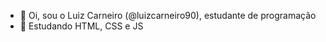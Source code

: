 - 👋 Oi, sou o Luiz Carneiro (@luizcarneiro90), estudante de programação
- 🌱 Estudando HTML, CSS e JS

<!---
luizcarneiro90/luizcarneiro90 is a ✨ special ✨ repository because its `README.md` (this file) appears on your GitHub profile.
You can click the Preview link to take a look at your changes.
--->
